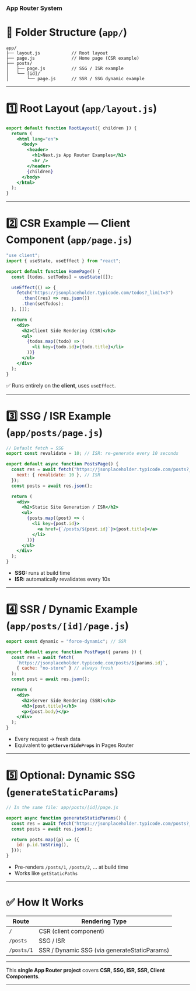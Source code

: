 ### App Router System

# 📂 Folder Structure (`app/`)

```
app/
├── layout.js            // Root layout
├── page.js              // Home page (CSR example)
├── posts/
│   ├── page.js          // SSG / ISR example
│   └── [id]/
│       └── page.js      // SSR / SSG dynamic example
```

---

# 1️⃣ Root Layout (`app/layout.js`)

```jsx
export default function RootLayout({ children }) {
  return (
    <html lang="en">
      <body>
        <header>
          <h1>Next.js App Router Examples</h1>
          <hr />
        </header>
        {children}
      </body>
    </html>
  );
}
```

---

# 2️⃣ CSR Example — Client Component (`app/page.js`)

```jsx
"use client";
import { useState, useEffect } from "react";

export default function HomePage() {
  const [todos, setTodos] = useState([]);

  useEffect(() => {
    fetch("https://jsonplaceholder.typicode.com/todos?_limit=3")
      .then((res) => res.json())
      .then(setTodos);
  }, []);

  return (
    <div>
      <h2>Client Side Rendering (CSR)</h2>
      <ul>
        {todos.map((todo) => (
          <li key={todo.id}>{todo.title}</li>
        ))}
      </ul>
    </div>
  );
}
```

✅ Runs entirely on the **client**, uses `useEffect`.

---

# 3️⃣ SSG / ISR Example (`app/posts/page.js`)

```jsx
// Default fetch = SSG
export const revalidate = 10; // ISR: re-generate every 10 seconds

export default async function PostsPage() {
  const res = await fetch("https://jsonplaceholder.typicode.com/posts?_limit=5", {
    next: { revalidate: 10 }, // ISR
  });
  const posts = await res.json();

  return (
    <div>
      <h2>Static Site Generation / ISR</h2>
      <ul>
        {posts.map((post) => (
          <li key={post.id}>
            <a href={`/posts/${post.id}`}>{post.title}</a>
          </li>
        ))}
      </ul>
    </div>
  );
}
```

* **SSG:** runs at build time
* **ISR:** automatically revalidates every 10s

---

# 4️⃣ SSR / Dynamic Example (`app/posts/[id]/page.js`)

```jsx
export const dynamic = "force-dynamic"; // SSR

export default async function PostPage({ params }) {
  const res = await fetch(
    `https://jsonplaceholder.typicode.com/posts/${params.id}`,
    { cache: "no-store" } // always fresh
  );
  const post = await res.json();

  return (
    <div>
      <h2>Server Side Rendering (SSR)</h2>
      <h3>{post.title}</h3>
      <p>{post.body}</p>
    </div>
  );
}
```

* Every request → fresh data
* Equivalent to **`getServerSideProps`** in Pages Router

---

# 5️⃣ Optional: Dynamic SSG (`generateStaticParams`)

```jsx
// In the same file: app/posts/[id]/page.js

export async function generateStaticParams() {
  const res = await fetch("https://jsonplaceholder.typicode.com/posts?_limit=5");
  const posts = await res.json();

  return posts.map((p) => ({
    id: p.id.toString(),
  }));
}
```

* Pre-renders `/posts/1`, `/posts/2`, … at build time
* Works like `getStaticPaths`

---

# ✅ How It Works

| Route      | Rendering Type                               |
| ---------- | -------------------------------------------- |
| `/`        | CSR (client component)                       |
| `/posts`   | SSG / ISR                                    |
| `/posts/1` | SSR / Dynamic SSG (via generateStaticParams) |

---

This **single App Router project** covers **CSR, SSG, ISR, SSR, Client Components**.

---
